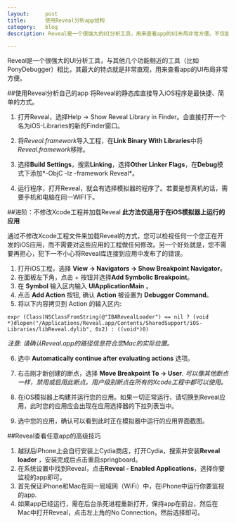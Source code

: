 ```yaml
---
layout:     post
title:      使用Reveal分析app结构
category:   blog
description: Reveal是一个很强大的UI分析工具，用来查看app的UI布局非常方便。不仅能够分析自己的app，任意其他的app UI也一览无遗。

---
```


Reveal是一个很强大的UI分析工具，与其他几个功能相近的工具（比如PonyDebugger）相比，其最大的特点就是非常直观，用来查看app的UI布局非常方便。

##使用Reveal分析自己的app
将Reveal的静态库直接导入iOS程序是最快捷、简单的方式。

1. 打开Reveal，选择Help → Show Reveal Library in Finder。会直接打开一个名为iOS-Libraries的新的Finder窗口。

2. 将*Reveal.framework*导入工程，在**Link Binary With Libraries**中将*Reveal.framework*移除。

3. 选择**Build Settings**，搜索**Linking**，选择**Other Linker Flags**，在**Debug**模式下添加*-ObjC -lz -framework Reveal*。

4. 运行程序，打开Reveal，就会有选择模拟器的程序了。若要是想真机的话，需要手机和电脑在同一WIFI下。


##进阶：不修改Xcode工程并加载Reveal
**此方法仅适用于在iOS模拟器上运行的应用**

通过不修改Xcode工程文件来加载Reveal的方式，您可以检视任何一个您正在开发的iOS应用，而不需要对这些应用的工程做任何修改。另一个好处就是，您不需要再担心，犯下一不小心将Reveal库连接到应用中发布了的错误。

1. 打开iOS工程，选择 **View → Navigators → Show Breakpoint Navigator**。
2. 在面板左下角，点击 + 按钮并选择**Add Symbolic Breakpoint**。
3. 在 **Symbol** 输入区内输入 **UIApplicationMain** 。
4. 点击 **Add Action** 按钮, 确认 **Action** 被设置为 **Debugger Command**。
5. 将以下内容拷贝到 Action 的输入区内:
```
expr (Class)NSClassFromString(@"IBARevealLoader") == nil ? (void *)dlopen("/Applications/Reveal.app/Contents/SharedSupport/iOS-Libraries/libReveal.dylib", 0x2) : ((void*)0)
```
 *注意: 请确认Reveal.app的路径信息符合您Mac的实际位置。*
 
6. 选中 **Automatically continue after evaluating actions** 选项。
7. 右击刚才新创建的断点，选择 **Move Breakpoint To → User**.
*可以像其他断点一样，禁用或启用此断点。用户级别断点在所有的Xcode工程中都可以使用。*

8. 在iOS模拟器上构建并运行您的应用。如果一切正常运行，请切换到Reveal应用，此时您的应用应会出现在应用选择器的下拉列表当中。

9. 选中您的应用，确认可以看到此时正在模拟器中运行的应用界面截图。

##Reveal查看任意app的高级技巧
1. 越狱后iPhone上会自行安装上Cydia商店，打开Cydia，搜索并安装**Reveal loader** ，安装完成后点击重启springboard。
2. 在系统设置中找到Reveal，点击**Reveal - Enabled Applications**，选择你要监视的app即可。
3. 首先保证iPhone和Mac在同一局域网（WiFi）中，在iPhone中运行你要监视的app.
4. 如果app已经运行，需在后台杀死进程重新打开，保持app在前台，然后在Mac中打开Reveal，点击左上角的No Connection，然后选择即可。